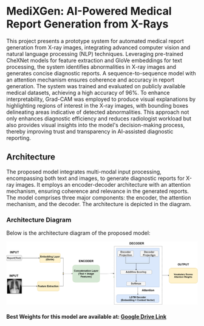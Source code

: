 # MediXGen: AI-Powered Medical Report Generation from X-Rays

This project presents a prototype system for automated medical report generation from X-ray images, integrating advanced computer vision and natural language processing (NLP) techniques. Leveraging pre-trained CheXNet models for feature extraction and GloVe embeddings for text processing, the system identifies abnormalities in X-ray images and generates concise diagnostic reports. A sequence-to-sequence model with an attention mechanism ensures coherence and accuracy in report generation. The system was trained and evaluated on publicly available medical datasets, achieving a high accuracy of 96\%. To enhance interpretability, Grad-CAM was employed to produce visual explanations by highlighting regions of interest in the X-ray images, with bounding boxes delineating areas indicative of detected abnormalities. This approach not only enhances diagnostic efficiency and reduces radiologist workload but also provides visual insights into the model's decision-making process, thereby improving trust and transparency in AI-assisted diagnostic reporting. 

## Architecture
The proposed model integrates multi-modal input processing, encompassing both text and images, to generate diagnostic reports for X-ray images. It employs an encoder-decoder architecture with an attention mechanism, ensuring coherence and relevance in the generated reports. The model comprises three major components: the encoder, the attention mechanism, and the decoder. The architecture is depicted in the diagram.

### Architecture Diagram

Below is the architecture diagram of the proposed model:

![Architecture Diagram](https://github.com/Namrata-Patel/deeplearning_medical_report_generation/blob/main/figs/arch.png)


#### Best Weights for this model are available at: [Google Drive Link]([https://drive.google.com/file/d/1n6C0K-0h2NK95PqOSvoEKcXyE1-w2L-m/view?usp=sharing](https://drive.google.com/file/d/1ClDLBHVsh5Hd3czeo8ZIeneVYfk4M5gA/view?usp=sharing))

